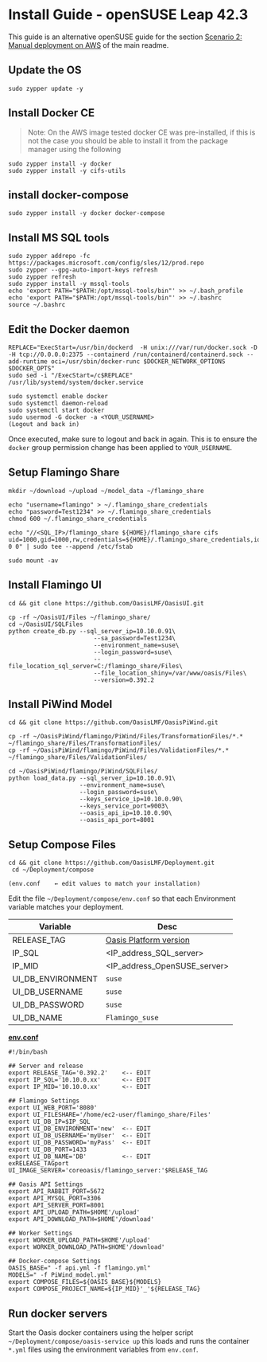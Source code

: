 Install Guide - openSUSE Leap 42.3
==================================

This guide is an alternative openSUSE guide for the section [Scenario 2: Manual deployment on AWS](https://github.com/OasisLMF/Deployment/tree/master#scenario-2-manual-deployment-on-aws) of the main readme.




## Update the OS 
```
sudo zypper update -y
```

## Install Docker CE
> Note: On the AWS image tested docker CE was pre-installed, if this is not the case you should be able to install it from the package manager using the following

```
sudo zypper install -y docker
sudo zypper install -y cifs-utils
```

## install docker-compose 
```
sudo zypper install -y docker docker-compose
```


## Install MS SQL tools 
```
sudo zypper addrepo -fc https://packages.microsoft.com/config/sles/12/prod.repo
sudo zypper --gpg-auto-import-keys refresh
sudo zypper refresh
sudo zypper install -y mssql-tools
echo 'export PATH="$PATH:/opt/mssql-tools/bin"' >> ~/.bash_profile
echo 'export PATH="$PATH:/opt/mssql-tools/bin"' >> ~/.bashrc
source ~/.bashrc
```

## Edit the Docker daemon
```
REPLACE="ExecStart=/usr/bin/dockerd  -H unix:///var/run/docker.sock -D -H tcp://0.0.0.0:2375 --containerd /run/containerd/containerd.sock --add-runtime oci=/usr/sbin/docker-runc $DOCKER_NETWORK_OPTIONS $DOCKER_OPTS"
sudo sed -i "/ExecStart=/c$REPLACE" /usr/lib/systemd/system/docker.service

sudo systemctl enable docker
sudo systemctl daemon-reload
sudo systemctl start docker
sudo usermod -G docker -a <YOUR_USERNAME>
(Logout and back in)
```
Once executed, make sure to logout and back in again. This is to ensure the `docker` group permission change has been applied to `YOUR_USERNAME`. 



## Setup Flamingo Share
```
mkdir ~/download ~/upload ~/model_data ~/flamingo_share

echo "username=flamingo" > ~/.flamingo_share_credentials
echo "password=Test1234" >> ~/.flamingo_share_credentials
chmod 600 ~/.flamingo_share_credentials

echo "//<SQL_IP>/flamingo_share ${HOME}/flamingo_share cifs uid=1000,gid=1000,rw,credentials=${HOME}/.flamingo_share_credentials,iocharset=utf8,dir_mode=0775,noperm,sec=ntlm 0 0" | sudo tee --append /etc/fstab

sudo mount -av
```


## Install Flamingo UI
```
cd && git clone https://github.com/OasisLMF/OasisUI.git

cp -rf ~/OasisUI/Files ~/flamingo_share/
cd ~/OasisUI/SQLFiles
python create_db.py --sql_server_ip=10.10.0.91\
                        --sa_password=Test1234\
                        --environment_name=suse\
                        --login_password=suse\
                        --file_location_sql_server=C:/flamingo_share/Files\
                        --file_location_shiny=/var/www/oasis/Files\
                        --version=0.392.2

```



## Install PiWind Model
```
cd && git clone https://github.com/OasisLMF/OasisPiWind.git

cp -rf ~/OasisPiWind/flamingo/PiWind/Files/TransformationFiles/*.* ~/flamingo_share/Files/TransformationFiles/
cp -rf ~/OasisPiWind/flamingo/PiWind/Files/ValidationFiles/*.* ~/flamingo_share/Files/ValidationFiles/

cd ~/OasisPiWind/flamingo/PiWind/SQLFiles/
python load_data.py --sql_server_ip=10.10.0.91\
                    --environment_name=suse\
                    --login_password=suse\
                    --keys_service_ip=10.10.0.90\
                    --keys_service_port=9003\
                    --oasis_api_ip=10.10.0.90\
                    --oasis_api_port=8001
```


## Setup Compose Files 
```
cd && git clone https://github.com/OasisLMF/Deployment.git
 cd ~/Deployment/compose

(env.conf    ← edit values to match your installation)
```

Edit the file `~/Deployment/compose/env.conf` so that each  Environment variable matches your deployment.

| Variable          | Desc  |
|---------          |-------|
| RELEASE_TAG       | [Oasis Platform version](https://hub.docker.com/r/coreoasis/oasis_api_server/tags/) |
| IP_SQL            | <IP_address_SQL_server> |
| IP_MID            | <IP_address_OpenSUSE_server> |
| UI_DB_ENVIRONMENT | `suse` |
| UI_DB_USERNAME    | `suse` | 
| UI_DB_PASSWORD    | `suse` |
| UI_DB_NAME        | `Flamingo_suse` |

[**env.conf**](https://raw.githubusercontent.com/OasisLMF/Deployment/master/compose/env.config)
```
#!/bin/bash

## Server and release
export RELEASE_TAG='0.392.2'    <-- EDIT
export IP_SQL='10.10.0.xx'      <-- EDIT
export IP_MID='10.10.0.xx'      <-- EDIT

## Flamingo Settings
export UI_WEB_PORT='8080'
export UI_FILESHARE='/home/ec2-user/flamingo_share/Files'
export UI_DB_IP=$IP_SQL
export UI_DB_ENVIRONMENT='new'  <-- EDIT
export UI_DB_USERNAME='myUser'  <-- EDIT
export UI_DB_PASSWORD='myPass'  <-- EDIT
export UI_DB_PORT=1433
export UI_DB_NAME='DB'          <-- EDIT
exRELEASE_TAGport UI_IMAGE_SERVER='coreoasis/flamingo_server:'$RELEASE_TAG

## Oasis API Settings
export API_RABBIT_PORT=5672
export API_MYSQL_PORT=3306
export API_SERVER_PORT=8001
export API_UPLOAD_PATH=$HOME'/upload'
export API_DOWNLOAD_PATH=$HOME'/download'

## Worker Settings
export WORKER_UPLOAD_PATH=$HOME'/upload'
export WORKER_DOWNLOAD_PATH=$HOME'/download'

## Docker-compose Settings
OASIS_BASE=" -f api.yml -f flamingo.yml"
MODELS=" -f PiWind_model.yml"
export COMPOSE_FILES=${OASIS_BASE}${MODELS}
export COMPOSE_PROJECT_NAME=${IP_MID}'_'${RELEASE_TAG}
```


## Run docker servers 
Start the Oasis docker containers using the helper script `~/Deployment/compose/oasis-service up` this loads and runs the container `*.yml` files using the environment variables from `env.conf`. 
